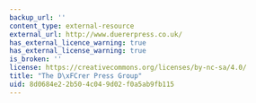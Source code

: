 ```yaml
---
backup_url: ''
content_type: external-resource
external_url: http://www.duererpress.co.uk/
has_external_licence_warning: true
has_external_license_warning: true
is_broken: ''
license: https://creativecommons.org/licenses/by-nc-sa/4.0/
title: "The D\xFCrer Press Group"
uid: 8d0684e2-2b50-4c04-9d02-f0a5ab9fb115
---
```

